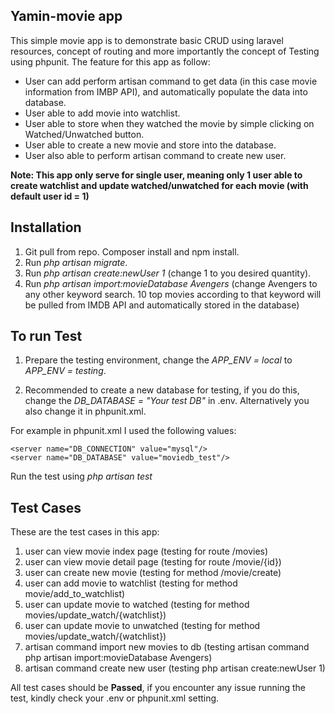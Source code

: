 ## Yamin-movie app

This simple movie app is to demonstrate basic CRUD using laravel resources, concept of routing and more importantly the concept of Testing using phpunit. The feature for this app as follow:

- User can add perform artisan command to get data (in this case movie information from IMBP API), and automatically populate the data into database.
- User able to add movie into watchlist.
- User able to store when they watched the movie by simple clicking on Watched/Unwatched button.
- User able to create a new movie and store into the database.
- User also able to perform artisan command to create new user.

**Note: This app only serve for single user, meaning only 1 user able to create watchlist and update watched/unwatched for each movie (with default user id = 1)**

## Installation

1. Git pull from repo. Composer install and npm install.
2. Run *php artisan migrate*.
3. Run *php artisan create:newUser 1* (change 1 to you desired quantity).
4. Run *php artisan import:movieDatabase Avengers* (change Avengers to any other keyword search. 10 top movies according to that keyword will be pulled from IMDB API and automatically stored in the database)

## To run Test
1. Prepare the testing environment, change the *APP_ENV = local* to *APP_ENV = testing*.


2. Recommended to create a new database for testing, if you do this, change the *DB_DATABASE = "Your test DB"* in .env. Alternatively you also change it in phpunit.xml.

For example in phpunit.xml I used the following values:

    <server name="DB_CONNECTION" value="mysql"/>
    <server name="DB_DATABASE" value="moviedb_test"/>

Run the test using *php artisan test*

## Test Cases

These are the test cases in this app:

1. user can view movie index page (testing for route /movies)
2. user can view movie detail page (testing for route /movie/{id})
3. user can create new movie (testing for method /movie/create)
4. user can add movie to watchlist (testing for method movie/add_to_watchlist)
5. user can update movie to watched (testing for method movies/update_watch/{watchlist})
6. user can update movie to unwatched (testing for method movies/update_watch/{watchlist})
7. artisan command import new movies to db (testing artisan command php artisan import:movieDatabase Avengers)
8. artisan command create new user (testing php artisan create:newUser 1)

All test cases should be **Passed**, if you encounter any issue running the test, kindly check your .env or phpunit.xml setting.
